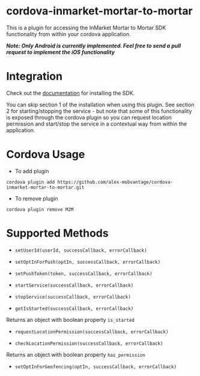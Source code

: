 # cordova-inmarket-mortar-to-mortar

This is a plugin for accessing the InMarket Mortar to Mortar SDK functionality from within your cordova application.

**_Note: Only Android is currently implemented. Feel free to send a pull request to implement the iOS functionality_**

# Integration

Check out the <a href="http://docs.inmarket.com/">documentation</a> for installing the SDK.

You can skip section 1 of the installation when using this plugin. See section 2 for starting/stopping the service - but note that some of this functionality is exposed through the cordova plugin so you can request location permission and start/stop the service in a contextual way from within the application.

# Cordova Usage

* To add plugin
```
cordova plugin add https://github.com/alex-mobvantage/cordova-inmarket-mortar-to-mortar.git
```

* To remove plugin
```
cordova plugin remove M2M
```

# Supported Methods

* `setUserId(userId, successCallback, errorCallback)`

* `setOptInForPush(optIn, successCallback, errorCallback)`

* `setPushToken(token, successCallback, errorCallback)`

* `startService(successCallback, errorCallback)`

* `stopService(successCallback, errorCallback)`

* `getIsStarted(successCallback, errorCallback)`

Returns an object with boolean property `is_started`

* `requestLocationPermission(successCallback, errorCallback)`

* `checkLocationPermission(successCallback, errorCallback)`

Returns an object with boolean property `has_permission`

* `setOptInForGeofencing(optIn, successCallback, errorCallback)`